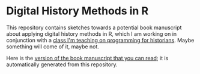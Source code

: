 # Digital History Methods in R

This repository contains sketches towards a potential book manuscript about applying digital history methods in R, which I am working on in conjunction with a [class I'm teaching on programming for historians](http://lincolnmullen.com/courses/clio3.2014/). Maybe something will come of it, maybe not. 

Here is the [version of the book manuscript that you can read](http://dh-r.lincolnmullen.com); it is automatically generated from this repository. 

